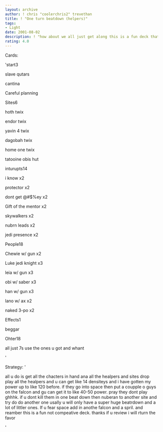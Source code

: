 ```yaml
---
layout: archive
author: ! chris "coolerchris2" trevethan
title: ! "One turn beatdown (helpers)"
tags:
- Light
date: 2001-08-02
description: ! "how about we all just get along this is a fun deck that i have been playing around w/ not to be used in real tourny play until i get al the cards but this is how i think it should be"
rating: 4.0
---
```

Cards: 

'start3

slave qutars

cantina

Careful planning


Sites6

hoth twix

endor twix

yavin 4 twix

dagobah twix

home one twix

tatooine obis hut


inturupts14

i know x2

protector x2

dont get @#$%ey x2

Gift of the mentor x2

skywalkers x2

nubrn leads x2

jedi presence x2


People18

Chewie w/ gun x2

Luke jedi knight x3

leia w/ gun x3

obi w/ saber x3

han w/ gun x3

lano w/ ax x2

naked 3-po x2


Effects1

beggar 


Ohter18

all just 7s use the ones u got and whant

'

Strategy: '

all u do is get all the chacters in hand ana all the healpers and sites drop play all the healpers and u can get like 14 densiteys and i have gotten my power up to like 120 before. if they go into space then put a coupple o guys on the falcon and gu can get it to like 40-50 power. pray they dont play ghhhk. if u dont kill them in one beat down then nuberan to another site and try do do another one usally u will only have a super huge beatrdown and a lot of littler ones. If u fear space add in anothe falcon and a spril. and reamber this is a fun not compeative deck. thanks if u review i will rturn the favor

'